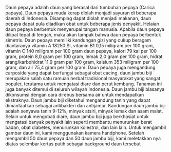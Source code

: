 Daun pepaya adalah daun yang berasal dari tumbuhan pepaya (Carica papaya). Daun pepaya 
muda kerap diolah menjadi sayuran di beberapa daerah di Indonesia. Disamping dapat diolah 
menjadi makanan, daun pepaya dapat pula dijadikan obat untuk beberapa jenis penyakit. Helaian 
daun pepaya berbentuk menyerupai tangan manusia. Apabila daun pepaya dilipat tepat di tengah, 
maka akan tampak bahwa daun pepaya berbentuk simetris. Daun pepaya memiliki kandungan gizi 
yang cukup beragam diantaranya vitamin A 18250 SI, vitamin B1 0,15 miligram per 100 gram, 
vitamin C 140 miligram per 100 gram daun pepaya, kalori 79 kal per 100 gram, protein 8,0 gram 
per 100 gram, lemak 2,0 gram per 100 gram, hidrat arang/karbohidrat 11,9 gram per 100 gram, 
kalsium 353 miligram per 100 gram, dan air 75,4 gram per 100 gram. Daun pepaya juga 
mengandung carposide yang dapat berfungsi sebagai obat cacing.
daun jambu biji merupakan salah satu ramuan herbal tradisional masyarakat yang sangat 
populer, terutama untuk mengatasi diare dan perut kembung. Tanaman ini juga banyak ditemui di 
seluruh wilayah Indonesia. Daun jambu biji biasanya dikonsumsi dengan cara direbus bersama air 
untuk mendapatkan ekstraknya. Daun jambu biji diketahui mengandung tanin yang dapat 
dimanfaatkan sebagai antibakteri dan antijamur. Kandungan daun jambu biji adalah senyawa tanin 
9-12%, minyak atsiri, minyak lemak dan asam malat. Selain untuk mengobati diare, daun jambu 
biji juga berkhasiat untuk mengatasi banyak penyakit lain seperti membantu menurunkan berat 
badan, obat diabetes, menurunkan kolestrol, dan lain lain.
Untuk mengambil gambar daun ini, kami menggunakan kamera handphone. Setelah 
mengambil 50 daun pepaya dan 50 daun jambu biji, kami meletakkan nya diatas selembar kertas 
putih sebagai background daun tersebut
